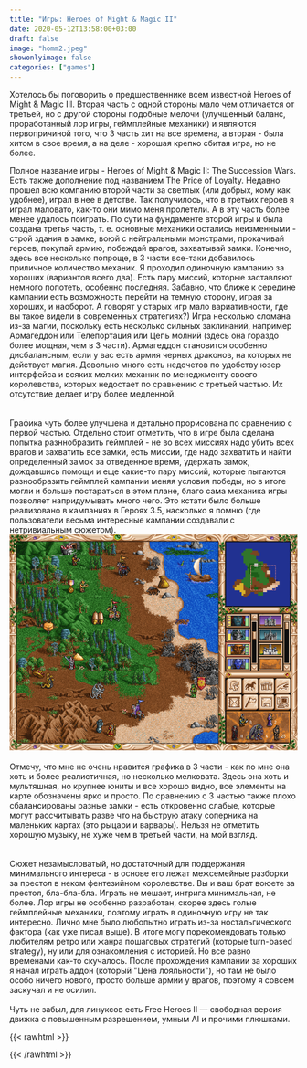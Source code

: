 ```yaml
---
title: "Игры: Heroes of Might & Magic II"
date: 2020-05-12T13:58:00+03:00
draft: false
image: "homm2.jpeg"
showonlyimage: false
categories: ["games"]
---
```

Хотелось бы поговорить о предшественнике всем известной Heroes of Might & Magic III. Вторая часть с одной стороны мало чем отличается от третьей, но с другой стороны подобные мелочи (улучшенный баланс, проработанный лор игры, геймплейные механики) и являются первопричиной того, что 3 часть хит на все времена, а вторая - была хитом в свое время, а на деле - хорошая крепко сбитая игра, но не более.
<!--more-->
Полное название игры - Heroes of Might & Magic II: The Succession Wars. Есть также дополнение под названием The Price of Loyalty. Недавно прошел всю компанию второй части за светлых (или добрых, кому как удобнее), играл в нее в детстве. Так получилось, что в третьих героев я играл маловато, как-то они мимо меня пролетели. А в эту часть более менее удалось поиграть. По сути на фундаменте второй игры и была создана третья часть, т. е. основные механики остались неизменными - строй здания в замке, воюй с нейтральными монстрами, прокачивай героев, покупай армию, побеждай врагов, захватывай замки. Конечно, здесь все несколько попроще, в 3 части все-таки добавилось приличное количество механик. Я проходил одиночную кампанию за хороших (вариантов всего два). Есть пару миссий, которые заставляют немного попотеть, особенно последняя. Забавно, что ближе к середине кампании есть возможность перейти на темную сторону, играя за хороших, и наоборот. А говорят у старых игр мало вариативности, где вы такое видели в современных стратегиях?) Игра несколько сломана из-за магии, поскольку есть несколько сильных заклинаний, например Армагеддон или Телепортация или Цепь молний (здесь она гораздо более мощная, чем в 3 части). Армагеддон становится особенно дисбалансным, если у вас есть армия черных драконов, на которых не действует магия. Довольно много есть недочетов по удобству юзер интерфейса и всяких мелких механик по менеджменту своего королевства, которых недостает по сравнению с третьей частью. Их отсутствие делает игру более медленной.  
</br>  
Графика чуть более улучшена и детально прорисована по сравнению с первой частью. Отдельно стоит отметить, что в игре была сделана попытка разннобразить геймплей - не во всех миссиях надо убить всех врагов и захватить все замки, есть миссии, где надо захватить и найти определенный замок за отведенное время, удержать замок, дождавшись помощи и еще какие-то пару миссий, которые пытаются разнообразить геймплей кампании меняя условия победы, но в итоге могли и больше постараться в этом плане, благо сама механика игры позволяет напридумывать много чего. Это кстати было больше реализовано в кампаниях в Героях 3.5, насколько я помню (где пользователи весьма интересные кампании создавали с нетривиальным сюжетом).
</br> 
![Героические похождения по полям Энрота](/homm2_2.png)
</br>  
Отмечу, что мне не очень нравится графика в 3 части - как по мне она хоть и более реалистичная, но несколько мелковата. Здесь она хоть и мультяшная, но крупнее юниты и все хорошо видно, все элементы на карте обозначены ярко и просто. По сравнению с 3 частью также плохо сбалансированы разные замки - есть откровенно слабые, которые могут рассчитывать разве что на быструю атаку соперника на маленьких картах (это рыцари и варвары). Нельзя не отметить хорошую музыку, не хуже чем в третьей части, на мой взгляд.  
</br>  
Сюжет незамысловатый, но достаточный для поддержания минимального интереса - в основе его лежат межсемейные разборки за престол в неком фентезийном королевстве. Вы и ваш брат воюете за престол, бла-бла-бла. Играть не мешает, интрига минимальная, не более. Лор игры не особенно разработан, скорее здесь голые геймплейные механики, поэтому играть в одиночную игру не так интересно. Лично мне было любопытно играть из-за ностальгического фактора (как уже писал выше). В итоге могу порекомендовать только любителям ретро или жанра пошаговых стратегий (которые turn-based strategy), ну или для ознакомления с историей. Но все равно временами как-то скучалось. После прохождения кампании за хороших я начал играть аддон (который "Цена лояльности"), но там не было особо ничего нового, просто больше армии у врагов, поэтому я совсем заскучал и не осилил.
</br>  
Чуть не забыл, для линуксов есть Free Heroes II — свободная версия движка с повышенным разрешением, умным AI и прочими плюшками.

{{< rawhtml >}}
<div id="graphcomment"></div>
<script type="text/javascript">

  window.gc_params = {
    graphcomment_id: 'https-psyhut-ru',

    // if your website has a fixed header, indicate it's height in pixels
    fixed_header_height: 0,
  };
  
  (function() {
    var gc = document.createElement('script'); gc.type = 'text/javascript'; gc.async = true;
    gc.src = 'https://graphcomment.com/js/integration.js?' + Math.round(Math.random() * 1e8);
    (document.getElementsByTagName('head')[0] || document.getElementsByTagName('body')[0]).appendChild(gc);
  })();

</script>
{{< /rawhtml >}}